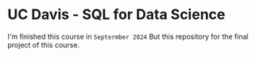 # UC Davis - SQL for Data Science
I'm finished this course in `Septermber 2024` But this repository for the final project of this course.

